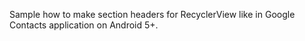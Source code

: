 Sample how to make section headers for RecyclerView like in Google Contacts application on Android 5+.